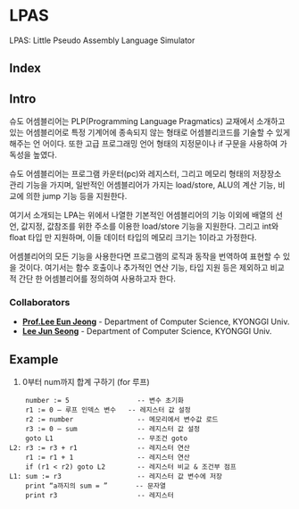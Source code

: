 # LPAS
LPAS: Little Pseudo Assembly Language Simulator

## Index


## Intro  
  
<space>슈도 어셈블리어는 PLP(Programming Language Pragmatics) 교재에서 소개하고 있는
어셈블리어로 특정 기계어에 종속되지 않는 형태로 어셈블리코드를 기술할 수 있게 해주는 언
어이다. 또한 고급 프로그래밍 언어 형태의 지정문이나 if 구문을 사용하여 가독성을 높였다.  


  슈도 어셈블리어는 프로그램 카운터(pc)와 레지스터, 그리고 메모리 형태의 저장장소 관리
기능을 가지며, 일반적인 어셈블리어가 가지는 load/store, ALU의 계산 기능, 비교에 의한
jump 기능 등을 지원한다.  


  여기서 소개되는 LPA는 위에서 나열한 기본적인 어셈블리어의 기능 이외에 배열의 선언,
값지정, 값참조를 위한 주소를 이용한 load/store 기능을 지원한다. 그리고 int와 float 타입
만 지원하며, 이들 데이터 타입의 메모리 크기는 1이라고 가정한다.  


  어셈블리어의 모든 기능을 사용한다면 프로그램의 로직과 동작을 번역하여 표현할 수 있을
것이다. 여기서는 함수 호출이나 추가적인 연산 기능, 타입 지원 등은 제외하고 비교적 간단
한 어셈블리어를 정의하여 사용하고자 한다.  


### Collaborators
- **[Prof.Lee Eun Jeong](mailto:ejlee@kyonggi.ac.kr)** - Department of Computer Science, KYONGGI Univ.  
- **[Lee Jun Seong](https://github.com/krPlatypus)**  - Department of Computer Science, KYONGGI Univ.    


## Example
1. 0부터 num까지 합계 구하기 (for 루프)  
```
    number := 5                 -- 변수 초기화
    r1 := 0 — 루프 인덱스 변수   -- 레지스터 값 설정
    r2 := number                -- 메모리에서 변수값 로드
    r3 := 0 — sum               -- 레지스터 값 설정
    goto L1                     -- 무조건 goto
L2: r3 := r3 + r1               -- 레지스터 연산
    r1 := r1 + 1                -- 레지스터 연산
    if (r1 < r2) goto L2        -- 레지스터 비교 & 조건부 점프
L1: sum := r3                   -- 레지스터 값 변수에 저장
    print “a까지의 sum = ”       -- 문자열
    print r3                    -- 레지스터
```


